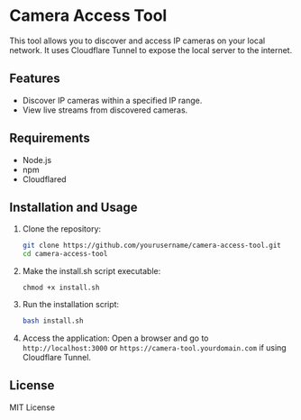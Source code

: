 # Camera Access Tool

This tool allows you to discover and access IP cameras on your local network. It uses Cloudflare Tunnel to expose the local server to the internet.

## Features
- Discover IP cameras within a specified IP range.
- View live streams from discovered cameras.

## Requirements
- Node.js
- npm
- Cloudflared

## Installation and Usage

1. Clone the repository:
    ```sh
    git clone https://github.com/yourusername/camera-access-tool.git
    cd camera-access-tool
    ```
2. Make the install.sh script executable:
    ```
    chmod +x install.sh

3. Run the installation script:
    ```sh
    bash install.sh
    ```

4. Access the application:
    Open a browser and go to `http://localhost:3000` or `https://camera-tool.yourdomain.com` if using Cloudflare Tunnel.

## License
MIT License
